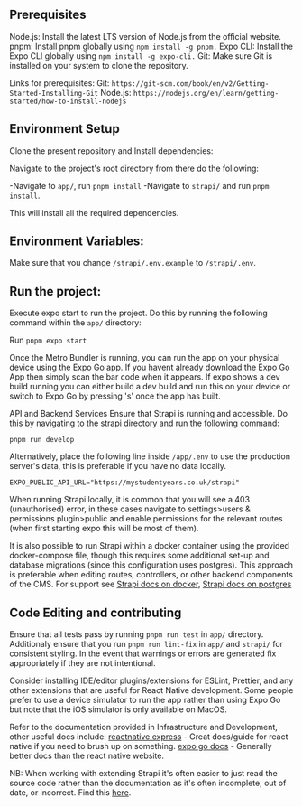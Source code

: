 ## Prerequisites
Node.js: Install the latest LTS version of Node.js from the official website. 
pnpm: Install pnpm globally using `npm install -g pnpm.`
Expo CLI: Install the Expo CLI globally using `npm install -g expo-cli.`
Git: Make sure Git is installed on your system to clone the repository. 

Links for prerequisites:
Git:        `https://git-scm.com/book/en/v2/Getting-Started-Installing-Git`
Node.js:    `https://nodejs.org/en/learn/getting-started/how-to-install-nodejs` 

## Environment Setup

Clone the present repository and Install dependencies: 

Navigate to the project's root directory from there do the following:

-Navigate to `app/`, run `pnpm install` 
-Navigate to `strapi/`  and run `pnpm install`.

This will install all the required dependencies.


## Environment Variables: 
Make sure that you change `/strapi/.env.example` to `/strapi/.env`.


## Run the project:
Execute expo start to run the project. Do this by running the following command within the `app/` directory: 

Run `pnpm expo start`

Once the Metro Bundler is running, you can run the app on your physical device
using the Expo Go app. If you havent already download the Expo Go App then
simply scan the bar code when it appears. If expo shows a dev build running you
can either build a dev build and run this on your device or switch to Expo Go by
pressing 's' once the app has built.

API and Backend Services Ensure that Strapi is running and accessible. Do this
by navigating to the strapi directory and run the following command:

`pnpm run develop`

Alternatively, place the following line inside `/app/.env` to use the production
server's data, this is preferable if you have no data locally.

```
EXPO_PUBLIC_API_URL="https://mystudentyears.co.uk/strapi"
```

When running Strapi locally, it is common that you will see a 403 (unauthorised)
error, in these cases navigate to settings>users & permissions plugin>public and
enable permissions for the relevant routes (when first starting expo this will
be most of them).

It is also possible to run Strapi within a docker container using the provided
docker-compose file, though this requires some additional set-up and database
migrations (since this configuration uses postgres).  This approach is
preferable when editing routes, controllers, or other backend components of the
CMS.  For support see [Strapi docs on
docker](https://docs.strapi.io/dev-docs/installation/docker), [Strapi docs on
postgres](https://docs.strapi.io/dev-docs/deployment/digitalocean#install-the-database-for-your-project)

## Code Editing and contributing
Ensure that all tests pass by running `pnpm run test` in `app/` directory.
Additionaly ensure that you run `pnpm run lint-fix` in `app/` and `strapi/` for
consistent styling. In the event that warnings or errors are generated fix
appropriately if they are not intentional.

Consider installing IDE/editor plugins/extensions for ESLint, Prettier, and any
other extensions that are useful for React Native development.  Some people
prefer to use a device simulator to run the app rather than using Expo Go but
note that the iOS simulator is only available on MacOS.

Refer to the documentation provided in Infrastructure and Development, other
useful docs include:
[reactnative.express](https://www.reactnative.express/) - Great docs/guide for
react native if you need to brush up on something. [expo go
docs](https://docs.expo.dev/) - Generally better docs than the react native
website.

NB: When working with extending Strapi it's often easier to just read the source
code rather than the documentation as it's often incomplete, out of date, or
incorrect.  Find this [here](https://github.com/strapi/strapi).
 
